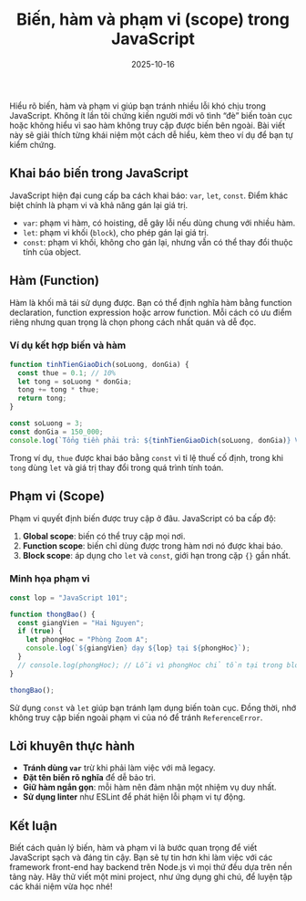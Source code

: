 ﻿---
title: "Biến, hàm và phạm vi (scope) trong JavaScript"
date: 2025-10-16
draft: false
tags: ["JavaScript", "Lập trình"]
categories: ["Lập trình"]
description: "Khám phá cách khai báo biến, định nghĩa hàm và quản lý phạm vi trong JavaScript."
image: "/images/posts/bien-ham-va-pham-vi-javascript.jpg"
image: "/images/posts/bien-ham-va-pham-vi-javascript.jpg"
---

Hiểu rõ biến, hàm và phạm vi giúp bạn tránh nhiều lỗi khó chịu trong JavaScript. Không ít lần tôi chứng kiến người mới vô tình “đè” biến toàn cục hoặc không hiểu vì sao hàm không truy cập được biến bên ngoài. Bài viết này sẽ giải thích từng khái niệm một cách dễ hiểu, kèm theo ví dụ để bạn tự kiểm chứng.

## Khai báo biến trong JavaScript

JavaScript hiện đại cung cấp ba cách khai báo: `var`, `let`, `const`. Điểm khác biệt chính là phạm vi và khả năng gán lại giá trị.

- `var`: phạm vi hàm, có hoisting, dễ gây lỗi nếu dùng chung với nhiều hàm.  
- `let`: phạm vi khối (`block`), cho phép gán lại giá trị.  
- `const`: phạm vi khối, không cho gán lại, nhưng vẫn có thể thay đổi thuộc tính của object.

## Hàm (Function)

Hàm là khối mã tái sử dụng được. Bạn có thể định nghĩa hàm bằng function declaration, function expression hoặc arrow function. Mỗi cách có ưu điểm riêng nhưng quan trọng là chọn phong cách nhất quán và dễ đọc.

### Ví dụ kết hợp biến và hàm

```javascript
function tinhTienGiaoDich(soLuong, donGia) {
  const thue = 0.1; // 10%
  let tong = soLuong * donGia;
  tong += tong * thue;
  return tong;
}

const soLuong = 3;
const donGia = 150_000;
console.log(`Tổng tiền phải trả: ${tinhTienGiaoDich(soLuong, donGia)} VND`);
```

Trong ví dụ, `thue` được khai báo bằng `const` vì tỉ lệ thuế cố định, trong khi `tong` dùng `let` và giá trị thay đổi trong quá trình tính toán.

## Phạm vi (Scope)

Phạm vi quyết định biến được truy cập ở đâu. JavaScript có ba cấp độ:

1. **Global scope**: biến có thể truy cập mọi nơi.  
2. **Function scope**: biến chỉ dùng được trong hàm nơi nó được khai báo.  
3. **Block scope**: áp dụng cho `let` và `const`, giới hạn trong cặp `{}` gần nhất.

### Minh họa phạm vi

```javascript
const lop = "JavaScript 101";

function thongBao() {
  const giangVien = "Hai Nguyen";
  if (true) {
    let phongHoc = "Phòng Zoom A";
    console.log(`${giangVien} dạy ${lop} tại ${phongHoc}`);
  }
  // console.log(phongHoc); // Lỗi vì phongHoc chỉ tồn tại trong block if
}

thongBao();
```

Sử dụng `const` và `let` giúp bạn tránh lạm dụng biến toàn cục. Đồng thời, nhớ không truy cập biến ngoài phạm vi của nó để tránh `ReferenceError`.

## Lời khuyên thực hành

- **Tránh dùng `var`** trừ khi phải làm việc với mã legacy.  
- **Đặt tên biến rõ nghĩa** để dễ bảo trì.  
- **Giữ hàm ngắn gọn**: mỗi hàm nên đảm nhận một nhiệm vụ duy nhất.  
- **Sử dụng linter** như ESLint để phát hiện lỗi phạm vi tự động.

## Kết luận

Biết cách quản lý biến, hàm và phạm vi là bước quan trọng để viết JavaScript sạch và đáng tin cậy. Bạn sẽ tự tin hơn khi làm việc với các framework front-end hay backend trên Node.js vì mọi thứ đều dựa trên nền tảng này. Hãy thử viết một mini project, như ứng dụng ghi chú, để luyện tập các khái niệm vừa học nhé!
